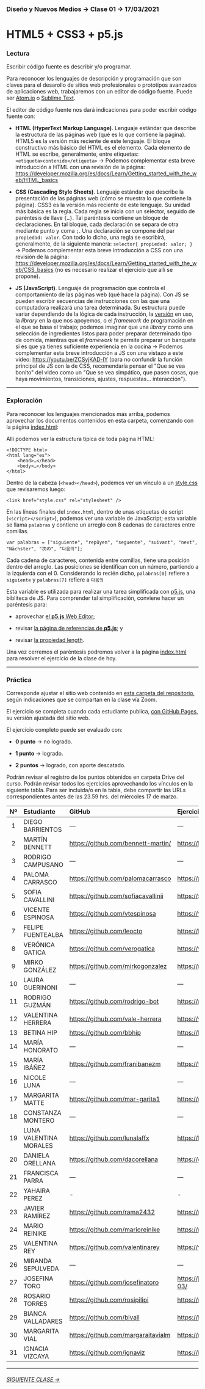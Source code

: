 ### Diseño y Nuevos Medios → Clase 01 → 17/03/2021

# HTML5 + CSS3 + p5.js

### Lectura

Escribir código fuente es describir y/o programar. 

Para reconocer los lenguajes de descripción y programación que son claves para el desarollo de sitios web profesionales o prototipos avanzados de aplicaciones web, trabajaremos con un editor de código fuente. Puede ser [Atom.io](https://atom.io/) o [Sublime Text](https://www.sublimetext.com/).

El editor de código fuente nos dará indicaciones para poder escribir código fuente con:

- **HTML (HyperText Markup Language)**. Lenguaje estándar que describe la estructura de las páginas web (qué es lo que contiene la página). HTML5 es la versión más reciente de este lenguaje. El bloque constructivo más básico del HTML es el elemento. Cada elemento de HTML se escribe, generalmente, entre etiquetas: `<etiqueta>contenido</etiqueta>` → Podemos complementar esta breve introducción a HTML con una revisión de la página: https://developer.mozilla.org/es/docs/Learn/Getting_started_with_the_web/HTML_basics

- **CSS (Cascading Style Sheets)**. Lenguaje estándar que describe la presentación de las páginas web (cómo se muestra lo que contiene la página). CSS3 es la versión más reciente de este lenguaje. Su unidad más básica es la regla. Cada regla se inicia con un selector, seguido de paréntesis de llave `{…}`. Tal paréntesis contiene un bloque de declaraciones. En tal bloque, cada declaración se separa de otra mediante punto y coma `;`. Una declaración se compone del par `propiedad: valor`. Con todo lo dicho, una regla se escribirá, generalmente, de la siguiente manera: `selector{ propiedad: valor; }`  →  Podemos complementar esta breve introducción a CSS con una revisión de la página: https://developer.mozilla.org/es/docs/Learn/Getting_started_with_the_web/CSS_basics (no es necesario realizar el ejercicio que allí se propone).

- **JS (JavaScript)**. Lenguaje de programación que controla el comportamiento de las páginas web (qué hace la página). Con JS se pueden escribir secuencias de instrucciones con las que una computadora realizará una tarea determinada. Su estructura puede variar dependiendo de la lógica de cada instrucción, la [versión](https://www.w3schools.com/js/js_versions.asp) en uso, la *library* en la que nos apoyemos, o el *framework* de programación en el que se basa el trabajo; podemos imaginar que una *library* como una selección de ingredientes listos para poder preparar determinado tipo de comida, mientras que el *framework* te permite preparar un banquete si es que ya tienes suficiente experiencia en la cocina → Podemos complementar esta breve introducción a JS con una vistazo a este video: https://youtu.be/ZCSyjKAD-lY (para no confundir la función principal de JS con la de CSS, recomendaría pensar el "Que se vea bonito" del video como un "Que se vea simpático, que pasen cosas, que haya movimientos, transiciones, ajustes, respuestas… interacción").

- - - - - - - - - - - - - - 

### Exploración

Para reconocer los lenguajes mencionados más arriba, podemos aprovechar los documentos contenidos en esta carpeta, comenzando con la página [index.html](https://github.com/profesorfaco/dno037-2021/blob/main/clase-01/index.html):

Allí podemos ver la estructura típica de toda página HTML: 

```
<!DOCTYPE html>
<html lang="es">
    <head>…</head>
    <body>…</body>
</html>
```

Dentro de la cabeza (`<head></head>`), podemos ver un vínculo a un [style.css](https://github.com/profesorfaco/dno037-2021/blob/main/clase-01/style.css) que revisaremos luego:

```
<link href="style.css" rel="stylesheet" />
```

En las líneas finales del `index.html`, dentro de unas etiquetas de script (`<script></script>`), podemos ver una variable de JavaScript; esta variable se llama `palabras` y contiene un arreglo con 8 cadenas de caracteres entre comillas. 

```
var palabras = ["siguiente", "repüyen", "seguente", "suivant", "next", "Nächster", "次の", "다음의"];
```

Cada cadena de caracteres, contenida entre comillas, tiene una posición dentro del arreglo. Las posiciones se identifican con un número, partiendo a la izquierda con el 0. Considerando lo recién dicho, `palabras[0]` refiere a `siguiente` y `palabras[7]` refiere a `다음의` 

Esta variable es utilizada para realizar una tarea simplificada con [p5.js](https://p5js.org/es/get-started/), una bibliteca de JS. Para comprender tal simplificación, conviene hacer un paréntesis para:

- aprovechar [el **p5.js** Web Editor](https://editor.p5js.org/profesorfaco/sketches/wBvBZ1V6n);

- revisar [la página de referencias de **p5.js**](https://p5js.org/es/reference/); y

- revisar [la propiedad length](https://developer.mozilla.org/es/docs/Web/JavaScript/Referencia/Objetos_globales/String/length).

Una vez cerremos el paréntesis podremos volver a la página [index.html](https://github.com/profesorfaco/dno037-2021/blob/main/clase-01/index.html) para resolver el ejercicio de la clase de hoy.

- - - - - - - - - - - - - - 

### Práctica

Corresponde ajustar el sitio web contenido en [esta carpeta del repositorio](https://profesorfaco.github.io/dno037-2021/clase-01/), según indicaciones que se compartan en la clase vía Zoom. 

El ejercicio se completa cuando cada estudiante publica, [con GitHub Pages](https://docs.github.com/es/free-pro-team@latest/github/working-with-github-pages/configuring-a-publishing-source-for-your-github-pages-site), su versión ajustada del sitio web.

El ejercicio completo puede ser evaluado con:

- **0 punto** → no logrado.

- **1 punto** → logrado.

- **2 puntos** → logrado, con aporte descatado.

Podrán revisar el registro de los puntos obtenidos en carpeta Drive del curso. Podrán revisar todos los ejercicios aprovechando los vínculos en la siguiente tabla. Para ser incluida/o en la tabla, debe compartir las URLs correspondientes antes de las 23.59 hrs. del miércoles 17 de marzo. 

| Nº   | Estudiante      | GitHub    | Ejercicio clase-01 |
|:----:|:----------------|:----------|:-------------------|
| 1    | DIEGO BARRIENTOS | — | — |
| 2    | MARTÍN BENNETT | https://github.com/bennett-martin/ | https://bennett-martin.github.io/dnom-clase1-17-03/ |
| 3    | RODRIGO CAMPUSANO | — | — |
| 4    | PALOMA CARRASCO | https://github.com/palomacarrasco | https://palomacarrasco.github.io/dno037-clase-1/ |
| 5    | SOFIA CAVALLINI | https://github.com/sofiacavallinii | https://sofiacavallinii.github.io/dno037clase-1/ |
| 6    | VICENTE ESPINOSA | https://github.com/vtespinosa | https://vtespinosa.github.io/diseno/clase-01/ |
| 7    | FELIPE FUENTEALBA | https://github.com/leocto | https://leocto.github.io/Nuevos_Medios_Clase_1/ |
| 8    | VERÓNICA GATICA | https://github.com/verogatica | https://verogatica.github.io/1_clase_dno037/ |
| 9    | MIRKO GONZÁLEZ | https://github.com/mirkogonzalez | https://mirkogonzalez.github.io/clase.01_dno/ |
| 10    | LAURA GUERINONI | — | — |
| 11   | RODRIGO GUZMÁN | https://github.com/rodrigo-bot | https://rodrigo-bot.github.io/dno037-clase01/ |
| 12   | VALENTINA HERRERA | https://github.com/vale-herrera | https://vale-herrera.github.io/dno037-clase-1/ |
| 13   | BETINA HIP | https://github.com/bbhip | https://bbhip.github.io/dno-nuevos-medios/ |
| 14   | MARÍA HONORATO | — | — |
| 15   | MARÍA IBÁÑEZ | https://github.com/franibanezm | https://franibanezm.github.io/Clase_01/ |
| 16   | NICOLE LUNA | — | — |
| 17   | MARGARITA MATTE | https://github.com/mar-garita1 | https://mar-garita1.github.io/clase-01/ |
| 18   | CONSTANZA MONTERO | — | — |
| 19   | LUNA VALENTINA MORALES | https://github.com/lunalaffx | https://lunalaffx.github.io/DNO037-clase1/ |
| 20   | DANIELA ORELLANA | https://github.com/dacorellana | https://dacorellana.github.io/dno-medios-clase-01/ |
| 21   | FRANCISCA PARRA | — | — |
| 22   | YAHAIRA PEREZ | - | - |
| 23   | JAVIER RAMÍREZ | https://github.com/rama2432 | https://rama2432.github.io/DNO-clase1/ |
| 24   | MARIO REINIKE | https://github.com/marioreinike | https://marioreinike.github.io/dno037-clase-01/ |
| 25   | VALENTINA REY | https://github.com/valentinarey | https://valentinarey.github.io/DNO037_Clase_1/ |
| 26   | MIRANDA SEPULVEDA | — | — |
| 27   | JOSEFINA TORO | https://github.com/josefinatoro | https://josefinatoro.github.io/dno_nuevos_medios_clase17-03/ |
| 28   | ROSARIO TORRES | https://github.com/rosipilipi | https://rosipilipi.github.io/dno-clase-01/ |
| 29   | BIANCA VALLADARES | https://github.com/bivall | https://bivall.github.io/dno037-clase-1/ |
| 30   | MARGARITA VIAL | https://github.com/margaraitavialm | https://margaraitavialm.github.io/dno037-clase-1/ |
| 31   | IGNACIA VIZCAYA | https://github.com/ignaviz | https://ignaviz.github.io/dno037-clase-01/ |

- - - - - - - 

###### [SIGUIENTE CLASE →](https://github.com/profesorfaco/dno037-2021/tree/main/clase-02)

